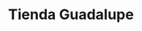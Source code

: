 ---
title: "Tienda Guadalupe"
url: /san-bartolome-perulapia/tienda-guadalupe/
shop: Lebensmittel
---